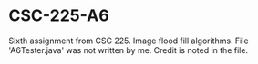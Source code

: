 # CSC-225-A6
Sixth assignment from CSC 225. Image flood fill algorithms. File 'A6Tester.java' was not written by me. Credit is noted in the file.
